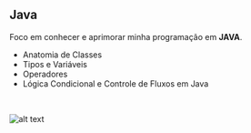 ## <strong>Java </strong>

Foco em conhecer e aprimorar minha programação em <strong>JAVA</strong>.

<ul>
  <li>Anatomia de Classes</li>
  <li>Tipos e Variáveis</li>
  <li>Operadores</li>
  <li>Lógica Condicional e Controle de Fluxos em Java </li>
</ul>

<br>

![alt text](https://img.shields.io/badge/Java-ED8B00?style=for-the-badge&logo=openjdk&logoColor=white)
 